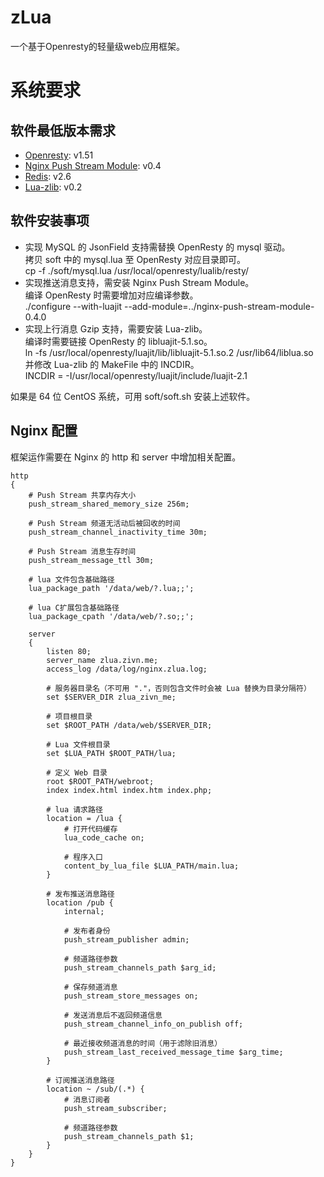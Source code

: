 zLua
====
一个基于Openresty的轻量级web应用框架。  

系统要求
====
## 软件最低版本需求
* [Openresty](http://www.openresty.org/): v1.51    
* [Nginx Push Stream Module](https://github.com/wandenberg/nginx-push-stream-module): v0.4    
* [Redis](http://redis.io/download): v2.6    
* [Lua-zlib](https://github.com/brimworks/lua-zlib): v0.2     

## 软件安装事项
* 实现 MySQL 的 JsonField 支持需替换 OpenResty 的 mysql 驱动。    
  拷贝 soft 中的 mysql.lua 至 OpenResty 对应目录即可。    
    cp -f ./soft/mysql.lua /usr/local/openresty/lualib/resty/
* 实现推送消息支持，需安装 Nginx Push Stream Module。    
  编译 OpenResty 时需要增加对应编译参数。    
    ./configure --with-luajit --add-module=../nginx-push-stream-module-0.4.0 
* 实现上行消息 Gzip 支持，需要安装 Lua-zlib。    
  编译时需要链接 OpenResty 的 libluajit-5.1.so。    
    ln -fs /usr/local/openresty/luajit/lib/libluajit-5.1.so.2 /usr/lib64/liblua.so   
  并修改 Lua-zlib 的 MakeFile 中的 INCDIR。    
    INCDIR   = -I/usr/local/openresty/luajit/include/luajit-2.1   

如果是 64 位 CentOS 系统，可用 soft/soft.sh 安装上述软件。

## Nginx 配置
框架运作需要在 Nginx 的 http 和 server 中增加相关配置。    

    http    
    {    
        # Push Stream 共享内存大小    
        push_stream_shared_memory_size 256m;    

        # Push Stream 频道无活动后被回收的时间    
        push_stream_channel_inactivity_time 30m;    

        # Push Stream 消息生存时间
        push_stream_message_ttl 30m;

        # lua 文件包含基础路径
        lua_package_path '/data/web/?.lua;;';

        # lua C扩展包含基础路径
        lua_package_cpath '/data/web/?.so;;';

        server
        {
            listen 80;
            server_name zlua.zivn.me;
            access_log /data/log/nginx.zlua.log;

            # 服务器目录名（不可用 "."，否则包含文件时会被 Lua 替换为目录分隔符）
            set $SERVER_DIR zlua_zivn_me;

            # 项目根目录
            set $ROOT_PATH /data/web/$SERVER_DIR;

            # Lua 文件根目录
            set $LUA_PATH $ROOT_PATH/lua;

            # 定义 Web 目录
            root $ROOT_PATH/webroot;
            index index.html index.htm index.php;

            # lua 请求路径
            location = /lua {
                # 打开代码缓存
                lua_code_cache on;

                # 程序入口
                content_by_lua_file $LUA_PATH/main.lua;
            }

            # 发布推送消息路径
            location /pub {
                internal;

                # 发布者身份
                push_stream_publisher admin;

                # 频道路径参数
                push_stream_channels_path $arg_id;

                # 保存频道消息
                push_stream_store_messages on;

                # 发送消息后不返回频道信息
                push_stream_channel_info_on_publish off;

                # 最近接收频道消息的时间（用于滤除旧消息）
                push_stream_last_received_message_time $arg_time;
            }
            
            # 订阅推送消息路径
            location ~ /sub/(.*) {
                # 消息订阅者
                push_stream_subscriber;

                # 频道路径参数
                push_stream_channels_path $1;
            }
        }    
    }   




